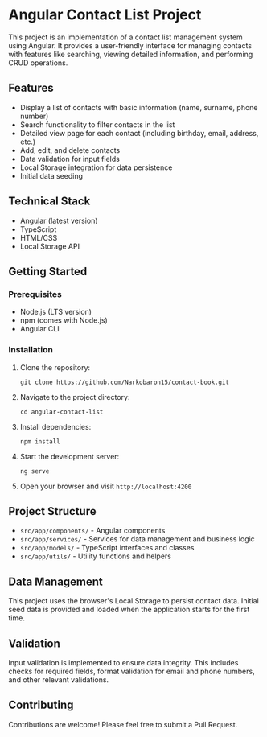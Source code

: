 # Angular Contact List Project

This project is an implementation of a contact list management system using Angular. It provides a user-friendly interface for managing contacts with features like searching, viewing detailed information, and performing CRUD operations.

## Features

- Display a list of contacts with basic information (name, surname, phone number)
- Search functionality to filter contacts in the list
- Detailed view page for each contact (including birthday, email, address, etc.)
- Add, edit, and delete contacts
- Data validation for input fields
- Local Storage integration for data persistence
- Initial data seeding

## Technical Stack

- Angular (latest version)
- TypeScript
- HTML/CSS
- Local Storage API

## Getting Started

### Prerequisites

- Node.js (LTS version)
- npm (comes with Node.js)
- Angular CLI

### Installation

1. Clone the repository:
   ```
   git clone https://github.com/Narkobaron15/contact-book.git
   ```

2. Navigate to the project directory:
   ```
   cd angular-contact-list
   ```

3. Install dependencies:
   ```
   npm install
   ```

4. Start the development server:
   ```
   ng serve
   ```

5. Open your browser and visit `http://localhost:4200`

## Project Structure

- `src/app/components/` - Angular components
- `src/app/services/` - Services for data management and business logic
- `src/app/models/` - TypeScript interfaces and classes
- `src/app/utils/` - Utility functions and helpers

## Data Management

This project uses the browser's Local Storage to persist contact data. Initial seed data is provided and loaded when the application starts for the first time.

## Validation

Input validation is implemented to ensure data integrity. This includes checks for required fields, format validation for email and phone numbers, and other relevant validations.

## Contributing

Contributions are welcome! Please feel free to submit a Pull Request.
